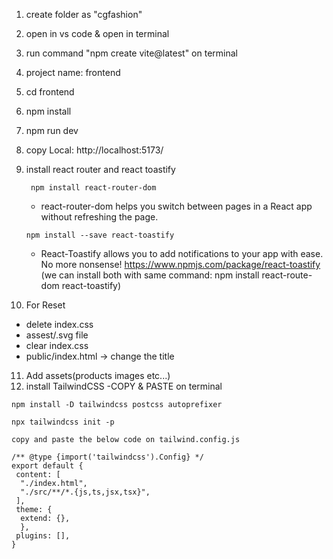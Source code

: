 1. create folder as "cgfashion"
2. open in vs code & open in terminal
3. run command "npm create vite@latest" on terminal
4. project name: frontend
5. cd frontend
6. npm install
7. npm run dev
8. copy Local: http://localhost:5173/


9. install react router and react toastify
   ```
    npm install react-router-dom
   ```
    - react-router-dom helps you switch between pages in a React app without refreshing the page.
   ```
   npm install --save react-toastify
   ```
    - React-Toastify allows you to add notifications to your app with ease. No more nonsense!
    https://www.npmjs.com/package/react-toastify
    (we can install both with same command: npm install react-route-dom react-toastify)

10. For Reset
 - delete index.css
 - assest/.svg file
 - clear index.css
 - public/index.html -> change the title

11. Add assets(products images etc...)
12. install TailwindCSS
  -COPY & PASTE on terminal
  ```
  npm install -D tailwindcss postcss autoprefixer
  ```
  ```
  npx tailwindcss init -p
  ```
    copy and paste the below code on tailwind.config.js
  ```
  /** @type {import('tailwindcss').Config} */
  export default {
   content: [
    "./index.html",
    "./src/**/*.{js,ts,jsx,tsx}",
   ],
   theme: {
    extend: {},
    },
   plugins: [],
  }
  ```
